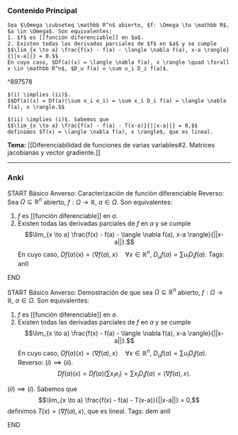 ### Contenido Principal

```ad-proposition
Sea $\Omega \subseteq \mathbb R^n$ abierto, $f: \Omega \to \mathbb R$, $a \in \Omega$. Son equivalentes:
1. $f$ es [[función diferenciable]] en $a$.
2. Existen todas las derivadas parciales de $f$ en $a$ y se cumple
$$\lim_{x \to a} \frac{f(x) - f(a) - \langle \nabla f(a), x-a \rangle}{||x-a||} = 0.$$
En cuyo caso, $Df(a)(x) = \langle \nabla f(a), x \rangle \quad \forall x \in \mathbb R^n$, $D_u f(a) = \sum u_i D_i f(a)$.
```

^897578

```ad-proof
$(i) \implies (ii)$. 
$$Df(a)(x) = Df(a)(\sum x_i e_i) = \sum x_i D_i f(a) = \langle \nabla f(a), x \rangle.$$

$(ii) \implies (i)$. Sabemos que
$$\lim_{x \to a} \frac{f(x) - f(a) - T(x-a)}{||x-a||} = 0,$$
definimos $T(x) = \langle \nabla f(a), x \rangle$, que es lineal.
```

**Tema:** [[Diferenciabilidad de funciones de varias variables#2. Matrices jacobianas y vector gradiente.]]

---
### Anki

START
Básico
Anverso: Caracterización de función diferenciable
Reverso: Sea $\Omega \subseteq \mathbb R^n$ abierto, $f: \Omega \to \mathbb R$, $a \in \Omega$. Son equivalentes:
1. $f$ es [[función diferenciable]] en $a$.
2. Existen todas las derivadas parciales de $f$ en $a$ y se cumple
$$\lim_{x \to a} \frac{f(x) - f(a) - \langle \nabla f(a), x-a \rangle}{||x-a||}.$$
En cuyo caso, $Df(a)(x) = \langle \nabla f(a), x \rangle \quad \forall x \in \mathbb R^n$, $D_u f(a) = \sum u_i D_i f(a)$.
Tags: anII
<!--ID: 1728820185235-->
END

START
Básico
Anverso: Demostración de que sea $\Omega \subseteq \mathbb R^n$ abierto, $f: \Omega \to \mathbb R$, $a \in \Omega$. Son equivalentes:
1. $f$ es [[función diferenciable]] en $a$.
2. Existen todas las derivadas parciales de $f$ en $a$ y se cumple
$$\lim_{x \to a} \frac{f(x) - f(a) - \langle \nabla f(a), x-a \rangle}{||x-a||}.$$
En cuyo caso, $Df(a)(x) = \langle \nabla f(a), x \rangle \quad \forall x \in \mathbb R^n$, $D_u f(a) = \sum u_i D_i f(a)$.
Reverso: 
$(i) \implies (ii)$. 
$$Df(a)(x) = Df(a)(\sum x_i e_i) = \sum x_i D_i f(a) = \langle \nabla f(a), x \rangle.$$

$(ii) \implies (i)$. Sabemos que
$$\lim_{x \to a} \frac{f(x) - f(a) - T(x-a)}{||x-a||} = 0,$$
definimos $T(x) = \langle \nabla f(a), x \rangle$, que es lineal.
Tags: dem anII
<!--ID: 1728820185237-->
END
